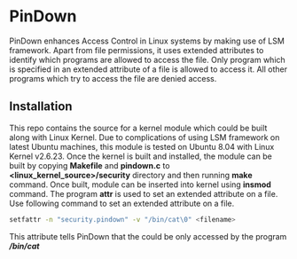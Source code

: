 # PinDown

PinDown enhances Access Control in Linux systems by making use of LSM framework. Apart from file permissions, it uses extended attributes to identify which programs are allowed to access the file. Only program which is specified in an extended attribute of a file is allowed to access it. All other programs which try to access the file are denied access.

## Installation

This repo contains the source for a kernel module which could be built along with Linux Kernel. Due to complications of using LSM framework on latest Ubuntu machines, this module is tested on Ubuntu 8.04 with Linux Kernel v2.6.23. Once the kernel is built and installed, the module can be built by copying **Makefile** and **pindown.c** to **<linux_kernel_source>/security** directory and then running **make** command. Once built, module can be inserted into kernel using **insmod** command. The program **attr** is used to set an extended attribute on a file. Use following command to set an extended attribute on a file.

```bash
setfattr -n "security.pindown" -v "/bin/cat\0" <filename>
```

This attribute tells PinDown that the <filename> could be only accessed by the program ***/bin/cat***


